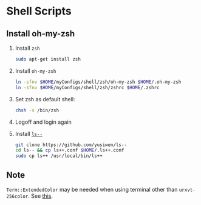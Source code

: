 # Shell Scripts

## Install oh-my-zsh

1. Install `zsh`

    ```sh
    sudo apt-get install zsh
    ```

1. Install `oh-my-zsh`

    ```sh
    ln -sfnv $HOME/myConfigs/shell/zsh/oh-my-zsh $HOME/.oh-my-zsh
    ln -sfnv $HOME/myConfigs/shell/zsh/zshrc $HOME/.zshrc
    ```

1. Set zsh as default shell:

   ```sh
   chsh -s /bin/zsh
   ```

1. Logoff and login again

1. Install [`ls--`](https://github.com/yusiwen/ls--)

    ```sh
    git clone https://github.com/yusiwen/ls--
    cd ls-- && cp ls++.conf $HOME/.ls++.conf
    sudo cp ls++ /usr/local/bin/ls++
    ```

## Note

`Term::ExtendedColor` may be needed when using terminal other than `urxvt-256color`. See [this](https://github.com/trapd00r/Term-ExtendedColor).
